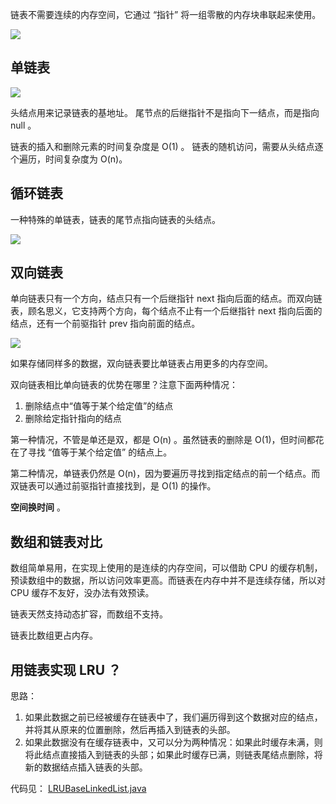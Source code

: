 链表不需要连续的内存空间，它通过 “指针” 将一组零散的内存块串联起来使用。

![](https://static001.geekbang.org/resource/image/d5/cd/d5d5bee4be28326ba3c28373808a62cd.jpg)

## 单链表

![](https://static001.geekbang.org/resource/image/b9/eb/b93e7ade9bb927baad1348d9a806ddeb.jpg)

头结点用来记录链表的基地址。
尾节点的后继指针不是指向下一结点，而是指向 null 。

链表的插入和删除元素的时间复杂度是 O(1) 。
链表的随机访问，需要从头结点逐个遍历，时间复杂度为 O(n)。

## 循环链表

一种特殊的单链表，链表的尾节点指向链表的头结点。

![](https://static001.geekbang.org/resource/image/86/55/86cb7dc331ea958b0a108b911f38d155.jpg)

## 双向链表

单向链表只有一个方向，结点只有一个后继指针 next 指向后面的结点。而双向链表，顾名思义，它支持两个方向，每个结点不止有一个后继指针 next 指向后面的结点，还有一个前驱指针 prev 指向前面的结点。

![](https://static001.geekbang.org/resource/image/cb/0b/cbc8ab20276e2f9312030c313a9ef70b.jpg)

如果存储同样多的数据，双向链表要比单链表占用更多的内存空间。

双向链表相比单向链表的优势在哪里？注意下面两种情况：

1. 删除结点中“值等于某个给定值”的结点
2. 删除给定指针指向的结点

第一种情况，不管是单还是双，都是 O(n) 。虽然链表的删除是 O(1)，但时间都花在了寻找 “值等于某个给定值” 的结点上。

第二种情况，单链表仍然是 O(n)，因为要遍历寻找到指定结点的前一个结点。而双链表可以通过前驱指针直接找到，是 O(1) 的操作。

**空间换时间** 。

## 数组和链表对比

数组简单易用，在实现上使用的是连续的内存空间，可以借助 CPU 的缓存机制，预读数组中的数据，所以访问效率更高。而链表在内存中并不是连续存储，所以对 CPU 缓存不友好，没办法有效预读。

链表天然支持动态扩容，而数组不支持。

链表比数组更占内存。

## 用链表实现 LRU ？

思路：

1. 如果此数据之前已经被缓存在链表中了，我们遍历得到这个数据对应的结点，并将其从原来的位置删除，然后再插入到链表的头部。
2. 如果此数据没有在缓存链表中，又可以分为两种情况：如果此时缓存未满，则将此结点直接插入到链表的头部；如果此时缓存已满，则链表尾结点删除，将新的数据结点插入链表的头部。

代码见： [LRUBaseLinkedList.java](https://github.com/wangzheng0822/algo/blob/master/java/06_linkedlist/LRUBaseLinkedList.java)